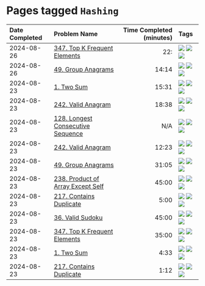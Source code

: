 # Pages tagged `Hashing`

|Date Completed|Problem Name|Time Completed  (minutes)|Tags
|:---|:---|---:|:---|
|2024-08-26|[347. Top K Frequent Elements](../347TopKFrequentElements2.md)|22:|[![](https://img.shields.io/badge/tag-Arrays-4b9e32)](../tags/Arrays.md) [![](https://img.shields.io/badge/tag-Hashing-33b5de)](../tags/Hashing.md) [![](https://img.shields.io/badge/tag-Medium-a168f4)](../tags/Medium.md)|
|2024-08-26|[49. Group Anagrams](../49GroupAnagrams2.md)|14:14|[![](https://img.shields.io/badge/tag-Arrays-4b9e32)](../tags/Arrays.md) [![](https://img.shields.io/badge/tag-Hashing-33b5de)](../tags/Hashing.md) [![](https://img.shields.io/badge/tag-Medium-a168f4)](../tags/Medium.md)|
|2024-08-23|[1. Two Sum](../1TwoSum1.md)|15:31|[![](https://img.shields.io/badge/tag-Arrays-4b9e32)](../tags/Arrays.md) [![](https://img.shields.io/badge/tag-Easy-25a9f1)](../tags/Easy.md) [![](https://img.shields.io/badge/tag-Hashing-33b5de)](../tags/Hashing.md)|
|2024-08-23|[242. Valid Anagram](../242ValidAnagram2.md)|18:38|[![](https://img.shields.io/badge/tag-Arrays-4b9e32)](../tags/Arrays.md) [![](https://img.shields.io/badge/tag-Easy-25a9f1)](../tags/Easy.md) [![](https://img.shields.io/badge/tag-Hashing-33b5de)](../tags/Hashing.md)|
|2024-08-23|[128. Longest Consecutive Sequence](../128LongestConsecutiveSequence.md)|N/A|[![](https://img.shields.io/badge/tag-Arrays-4b9e32)](../tags/Arrays.md) [![](https://img.shields.io/badge/tag-Hashing-33b5de)](../tags/Hashing.md) [![](https://img.shields.io/badge/tag-Medium-a168f4)](../tags/Medium.md)|
|2024-08-23|[242. Valid Anagram](../242ValidAnagram1.md)|12:23|[![](https://img.shields.io/badge/tag-Arrays-4b9e32)](../tags/Arrays.md) [![](https://img.shields.io/badge/tag-Easy-25a9f1)](../tags/Easy.md) [![](https://img.shields.io/badge/tag-Hashing-33b5de)](../tags/Hashing.md)|
|2024-08-23|[49. Group Anagrams](../49GroupAnagrams1.md)|31:05|[![](https://img.shields.io/badge/tag-Arrays-4b9e32)](../tags/Arrays.md) [![](https://img.shields.io/badge/tag-Hashing-33b5de)](../tags/Hashing.md) [![](https://img.shields.io/badge/tag-Medium-a168f4)](../tags/Medium.md)|
|2024-08-23|[238. Product of Array Except Self](../238ProductOfArrayExceptSelf1.md)|45:00|[![](https://img.shields.io/badge/tag-Arrays-4b9e32)](../tags/Arrays.md) [![](https://img.shields.io/badge/tag-Hashing-33b5de)](../tags/Hashing.md) [![](https://img.shields.io/badge/tag-Medium-a168f4)](../tags/Medium.md)|
|2024-08-23|[217. Contains Duplicate](../217ContainsDuplicateAttempt1.md)|5:00|[![](https://img.shields.io/badge/tag-Arrays-4b9e32)](../tags/Arrays.md) [![](https://img.shields.io/badge/tag-Easy-25a9f1)](../tags/Easy.md) [![](https://img.shields.io/badge/tag-Hashing-33b5de)](../tags/Hashing.md)|
|2024-08-23|[36. Valid Sudoku](../36ValidSudoku1.md)|45:00|[![](https://img.shields.io/badge/tag-Arrays-4b9e32)](../tags/Arrays.md) [![](https://img.shields.io/badge/tag-Hashing-33b5de)](../tags/Hashing.md) [![](https://img.shields.io/badge/tag-Medium-a168f4)](../tags/Medium.md)|
|2024-08-23|[347. Top K Frequent Elements](../347TopKFrequentElements1.md)|35:00|[![](https://img.shields.io/badge/tag-Arrays-4b9e32)](../tags/Arrays.md) [![](https://img.shields.io/badge/tag-Hashing-33b5de)](../tags/Hashing.md) [![](https://img.shields.io/badge/tag-Medium-a168f4)](../tags/Medium.md)|
|2024-08-23|[1. Two Sum](../1TwoSum2.md)|4:33|[![](https://img.shields.io/badge/tag-Arrays-4b9e32)](../tags/Arrays.md) [![](https://img.shields.io/badge/tag-Easy-25a9f1)](../tags/Easy.md) [![](https://img.shields.io/badge/tag-Hashing-33b5de)](../tags/Hashing.md)|
|2024-08-23|[217. Contains Duplicate](../217ContainsDuplicate2.md)|1:12|[![](https://img.shields.io/badge/tag-Arrays-4b9e32)](../tags/Arrays.md) [![](https://img.shields.io/badge/tag-Easy-25a9f1)](../tags/Easy.md) [![](https://img.shields.io/badge/tag-Hashing-33b5de)](../tags/Hashing.md)|